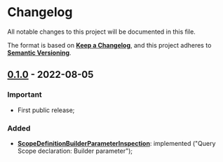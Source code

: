 # Changelog

All notable changes to this project will be documented in this file.

The format is based on [**Keep a Changelog**](https://keepachangelog.com/en/1.0.0/),
and this project adheres to [**Semantic Versioning**](https://semver.org/spec/v2.0.0.html).

## [0.1.0] - 2022-08-05

### Important

- First public release;

### Added

- **[ScopeDefinitionBuilderParameterInspection]**: implemented ("Query Scope declaration: Builder parameter");

[0.1.0]: https://github.com/hammer-tools/laravel-hammer/releases/tag/0.1.0

[ScopeDefinitionBuilderParameterInspection]: https://github.com/hammer-tools/laravel-hammer/wiki/Inspections#user-content-scope-definition-builder-parameter-inspection

